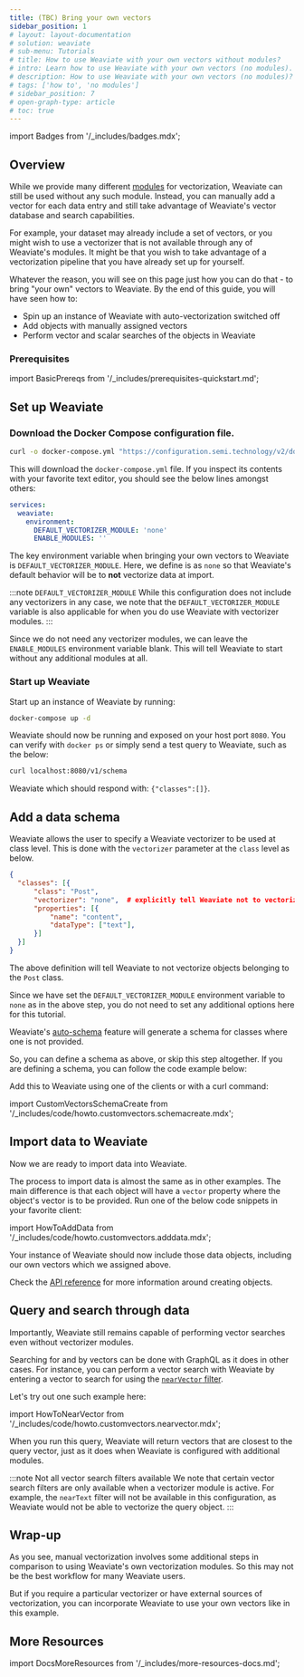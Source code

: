 ```yaml
---
title: (TBC) Bring your own vectors
sidebar_position: 1
# layout: layout-documentation
# solution: weaviate
# sub-menu: Tutorials
# title: How to use Weaviate with your own vectors without modules?
# intro: Learn how to use Weaviate with your own vectors (no modules).
# description: How to use Weaviate with your own vectors (no modules)?
# tags: ['how to', 'no modules']
# sidebar_position: 7
# open-graph-type: article
# toc: true
---
```

import Badges from '/_includes/badges.mdx';

<Badges/>

<!-- TODO: Finish this page! -->
<!-- :::caution Under construction.
Migrated from "How to use weaviate without modules" tutorial from Weaviate Docs Classic
::: -->

## Overview
While we provide many different [modules](../modules/index.md) for vectorization, Weaviate can still be used without any such module. Instead, you can manually add a vector for each data entry and still take advantage of Weaviate's vector database and search capabilities. 

For example, your dataset may already include a set of vectors, or you might wish to use a vectorizer that is not available through any of Weaviate's modules. It might be that you wish to take advantage of a vectorization pipeline that you have already set up for yourself. 

Whatever the reason, you will see on this page just how you can do that - to bring "your own" vectors to Weaviate. By the end of this guide, you will have seen how to:
- Spin up an instance of Weaviate with auto-vectorization switched off
- Add objects with manually assigned vectors
- Perform vector and scalar searches of the objects in Weaviate

### Prerequisites

<!-- To SW: What do you think about something like this to define prerequisites @ different levels? -->
import BasicPrereqs from '/_includes/prerequisites-quickstart.md';

<BasicPrereqs />

## Set up Weaviate

### Download the Docker Compose configuration file. 
<!-- TODO: {{site.weaviate_version needs to be replaced}} -->
```bash
curl -o docker-compose.yml "https://configuration.semi.technology/v2/docker-compose/docker-compose.yml?modules=standalone&runtime=docker-compose&weaviate_version={{ site.weaviate_version }}"
```

This will download the `docker-compose.yml` file. If you inspect its contents with your favorite text editor, you should see the below lines amongst others:

```yaml
services:
  weaviate:
    environment:
      DEFAULT_VECTORIZER_MODULE: 'none'
      ENABLE_MODULES: ''
```

The key environment variable when bringing your own vectors to Weaviate is `DEFAULT_VECTORIZER_MODULE`. Here, we define is as `none` so that Weaviate's default behavior will be to **not** vectorize data at import. 

:::note `DEFAULT_VECTORIZER_MODULE`
While this configuration does not include any vectorizers in any case, we note that the `DEFAULT_VECTORIZER_MODULE` variable is also applicable for when you do use Weaviate with vectorizer modules. 
:::

Since we do not need any vectorizer modules, we can leave the `ENABLE_MODULES` environment variable blank. This will tell Weaviate to start without any additional modules at all.

### Start up Weaviate
Start up an instance of Weaviate by running:
```bash
docker-compose up -d
```

Weaviate should now be running and exposed on your host port `8080`. You can verify with `docker ps` or simply send a test query to Weaviate, such as the below:

```bash
curl localhost:8080/v1/schema
```

Weaviate which should respond with: `{"classes":[]}`.

## Add a data schema

Weaviate allows the user to specify a Weaviate vectorizer to be used at class level. This is done with the `vectorizer` parameter at the `class` level as below. 

```json
{
  "classes": [{
      "class": "Post",
      "vectorizer": "none",  # explicitly tell Weaviate not to vectorize anything, we are providing the vectors ourselves
      "properties": [{
          "name": "content",
          "dataType": ["text"],
      }]
  }]
}
```

The above definition will tell Weaviate to not vectorize objects belonging to the `Post` class. 

Since we have set the `DEFAULT_VECTORIZER_MODULE` environment variable to `none` as in the above step,  you do not need to set any additional options here for this tutorial. 

Weaviate's [auto-schema](../configuration/schema-configuration.md#auto-schema) feature will generate a schema for classes where one is not provided.  

So, you can define a schema as above, or skip this step altogether. If you are defining a schema, you can follow the code example below:

Add this to Weaviate using one of the clients or with a curl command:

import CustomVectorsSchemaCreate from '/_includes/code/howto.customvectors.schemacreate.mdx';

<CustomVectorsSchemaCreate/>

<!-- TODO - Should we write a standard snippet about querying data schema? -->

## Import data to Weaviate

Now we are ready to import data into Weaviate. 

The process to import data is almost the same as in other examples. The main difference is that each object will have a `vector` property where the object's vector is to be provided. Run one of the below code snippets in your favorite client:

<!-- TODO - Rewrite this code example to use batch imports -->
import HowToAddData from '/_includes/code/howto.customvectors.adddata.mdx';

<HowToAddData/>

<!-- TODO - Should write a standard snippet about querying data objects (w/ vectors in results) -->
Your instance of Weaviate should now include those data objects, including our own vectors which we assigned above.

Check the [API reference](../api/rest/objects.md#create-a-data-object-with-custom-vectors) for more information around creating objects.

## Query and search through data

Importantly, Weaviate still remains capable of performing vector searches even without vectorizer modules. 

Searching for and by vectors can be done with GraphQL as it does in other cases. For instance, you can perform a vector search with Weaviate by entering a vector to search for using the [`nearVector` filter](../api/graphql/vector-search-parameters.md#nearVector). 

Let's try out one such example here:

import HowToNearVector from '/_includes/code/howto.customvectors.nearvector.mdx';

<HowToNearVector/>

When you run this query, Weaviate will return vectors that are closest to the query vector, just as it does when Weaviate is configured with additional modules. 

:::note Not all vector search filters available
We note that certain vector search filters are only available when a vectorizer module is active. For example, the `nearText` filter will not be available in this configuration, as Weaviate would not be able to vectorize the query object. 
:::

## Wrap-up

As you see, manual vectorization involves some additional steps in comparison to using Weaviate's own vectorization modules. So this may not be the best workflow for many Weaviate users. 

But if you require a particular vectorizer or have external sources of vectorization, you can incorporate Weaviate to use your own vectors like in this example. 

## More Resources

import DocsMoreResources from '/_includes/more-resources-docs.md';

<DocsMoreResources />

